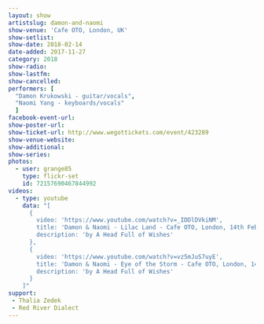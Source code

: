 ```yaml
---
layout: show
artistslug: damon-and-naomi
show-venue: 'Cafe OTO, London, UK'
show-setlist:
show-date: 2018-02-14
date-added: 2017-11-27
category: 2018
show-radio: 
show-lastfm: 
show-cancelled: 
performers: [
  "Damon Krukowski - guitar/vocals",
  "Naomi Yang - keyboards/vocals"
  ]
facebook-event-url: 
show-poster-url: 
show-ticket-url: http://www.wegottickets.com/event/423289
show-venue-website: 
show-additional:
show-series: 
photos:
  - user: grange85
    type: flickr-set
    id: 72157690467844992
videos:
  - type: youtube
    data: "[
      { 
        video: 'https://www.youtube.com/watch?v=_IDDlDVkiNM',
        title: 'Damon & Naomi - Lilac Land - Cafe OTO, London, 14th February 2018',
        description: 'by A Head Full of Wishes'
      },
      { 
        video: 'https://www.youtube.com/watch?v=vz5mJuS7uyE',
        title: 'Damon & Naomi - Eye of the Storm - Cafe OTO, London, 14th February 2018',
        description: 'by A Head Full of Wishes'
      }
    ]"
support:
 - Thalia Zedek
 - Red River Dialect
---
```



